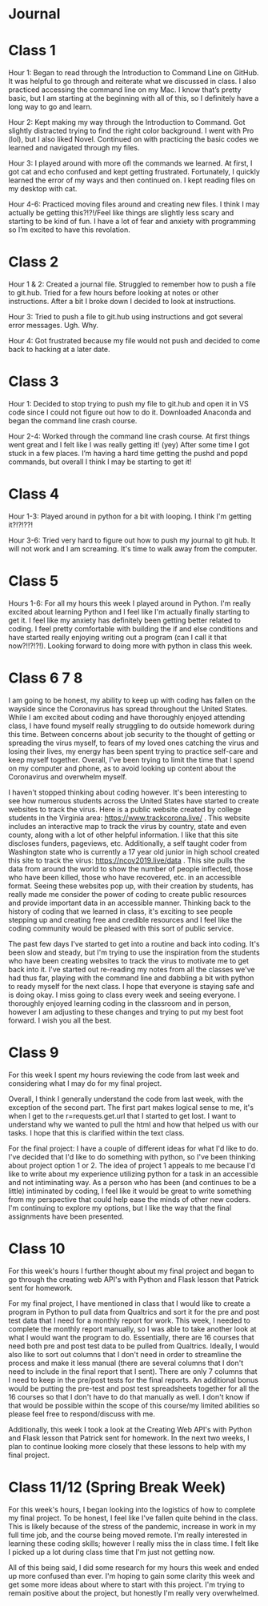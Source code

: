 # Journal

# Class 1

Hour 1: Began to read through the Introduction to Command Line on GitHub. It was helpful to go through and reiterate what we discussed in class. I also practiced accessing the command line on my Mac. I know that’s pretty basic, but I am starting at the beginning with all of this, so I definitely have a long way to go and learn. 

Hour 2: Kept making my way through the Introduction to Command. Got slightly distracted trying to find the right color background. I went with Pro (lol), but I also liked Novel. Continued on with practicing the basic codes we learned and navigated through my files. 

Hour 3: I played around with more ofl the commands we learned. At first, I got cat and echo confused and kept getting frustrated. Fortunately, I quickly learned the error of my ways and then continued on. I kept reading files on my desktop with cat. 

Hour 4-6: Practiced moving files around and creating new files. I think I may actually be getting this?!?!/Feel like things are slightly less scary and starting to be kind of fun. I have a lot of fear and anxiety with programming so I’m excited to have this revolation. 

# Class 2

Hour 1 & 2: Created a journal file. Struggled to remember how to push a file to git.hub. Tried for a few hours before looking at notes or other instructions. After a bit I broke down I decided to look at instructions. 

Hour 3: Tried to push a file to git.hub using instructions and got several error messages. Ugh. Why. 

Hour 4: Got frustrated because my file would not push and decided to come back to hacking at a later date. 

# Class 3

Hour 1: Decided to stop trying to push my file to git.hub and open it in VS code since I could not figure out how to do it. Downloaded Anaconda and began the command line crash course. 

Hour 2-4: Worked through the command line crash course. At first things went great and I felt like I was really getting it! (yey) After some time I got stuck in a few places. I’m having a hard time getting the pushd and popd commands, but overall I think I may be starting to get it!

# Class 4

Hour 1-3: Played around in python for a bit with looping. I think I'm getting it?!?!??!

Hour 3-6: Tried very hard to figure out how to push my journal to git hub. It will not work and I am screaming. It's time to walk away from the computer. 

# Class 5

Hours 1-6: For all my hours this week I played around in Python. I'm really excited about learning Python and I feel like I'm actually finally starting to get it. I feel like my anxiety has definitely been getting better related to coding. I feel pretty comfortable with building the if and else conditions and have started really enjoying writing out a program (can I call it that now?!!?!?!). Looking forward to doing more with python in class this week. 

# Class 6 7 8

I am going to be honest, my ability to keep up with coding has fallen on the wayside since the Coronavirus has spread throughout the United States. While I am excited about coding and have thoroughly enjoyed attending class, I have found myself really struggling to do outside homework during this time. Between concerns about job security to the thought of getting or spreading the virus myself, to fears of my loved ones catching the virus and losing their lives, my energy has been spent trying to practice self-care and keep myself together. Overall, I've been trying to limit the time that I spend on my computer and phone, as to avoid looking up content about the Coronavirus and overwhelm myself. 

I haven't stopped thinking about coding however. It's been interesting to see how numerous students across the United States have started to create websites to track the virus. Here is a public website created by college students in the Virginia area: https://www.trackcorona.live/ . This website includes an interactive map to track the virus by country, state and even county, along with a lot of other helpful information. I like that this site discloses funders, pageviews, etc.  Additionally, a self taught coder from Washington state who is currently a 17 year old junior in high school created this site to track the virus: https://ncov2019.live/data . This site pulls the data from around the world to show the number of people inflected, those who have been killed, those who have recovered, etc. in an accessible format. Seeing these websites pop up, with their creation by students, has really made me consider the power of coding to create public resources and provide important data in an accessible manner. Thinking back to the history of coding that we learned in class, it's exciting to see people stepping up and creating free and credible resources and I feel like the coding community would be pleased with this sort of public service. 

The past few days I've started to get into a routine and back into coding. It's been slow and steady, but I'm trying to use the inspiration from the students who have been creating websites to track the virus to motivate me to get back into it. I've started out re-reading my notes from all the classes we've had thus far, playing with the command line and dabbling a bit with python to ready myself for the next class. I hope that everyone is staying safe and is doing okay. I miss going to class every week and seeing everyone. I thoroughly enjoyed learning coding in the classroom and in person, however I am adjusting to these changes and trying to put my best foot forward. I wish you all the best. 

# Class 9

For this week I spent my hours reviewing the code from last week and considering what I may do for my final project. 

Overall, I think I generally understand the code from last week, with the exception of the second part. The first part makes logical sense to me, it's when I get to the r=requests.get.url that I started to get lost. I want to understand why we wanted to pull the html and how that helped us with our tasks. I hope that this is clarified within the text class. 

For the final project: I have a couple of different ideas for what I'd like to do. I've decided that I'd like to do something with python, so I've been thinking about project option 1 or 2. The idea of project 1 appeals to me because I'd like to write about my experience utilizing python for a task in an accessible and not intiminating way. As a person who has been (and continues to be a little) intiminated by coding, I feel like it would be great to write something from my perspective that could help ease the minds of other new coders. I'm continuing to explore my options, but I like the way that the final assignments have been presented. 

# Class 10

For this week's hours I further thought about my final project and began to go through the creating web API's with Python and Flask lesson that Patrick sent for homework. 

For my final project, I have mentioned in class that I would like to create a program in Python to pull data from Qualtrics and sort it for the pre and post test data that I need for a monthly report for work. This week, I needed to complete the monthly report manually, so I was able to take another look at what I would want the program to do. Essentially, there are 16 courses that need both pre and post test data to be pulled from Qualtrics. Ideally, I would also like to sort out columns that I don't need in order to streamline the process and make it less manual (there are several columns that I don't need to include in the final report that I sent). There are only 7 columns that I need to keep in the pre/post tests for the final reports. An additional bonus would be putting the pre-test and post test spreadsheets together for all the 16 courses so that I don't have to do that manually as well. I don't know if that would be possible within the scope of this course/my limited abilities so please feel free to respond/discuss with me. 

Additionally, this week I took a look at the Creating Web API's with Python and Flask lesson that Patrick sent for homework. In the next two weeks, I plan to continue looking more closely that these lessons to help with my final project.

# Class 11/12 (Spring Break Week)

For this week's hours, I began looking into the logistics of how to complete my final project. To be honest, I feel like I've fallen quite behind in the class. This is likely because of the stress of the pandemic, increase in work in my full time job, and the course being moved remote. I'm really interested in learning these coding skills; however I really miss the in class time. I felt like I picked up a lot during class time that I'm just not getting now. 

All of this being said, I did some research for my hours this week and ended up more confused than ever. I'm hoping to gain some clarity this week and get some more ideas about where to start with this project. I'm trying to remain positive about the project, but honestly I'm really very overwhelmed. 